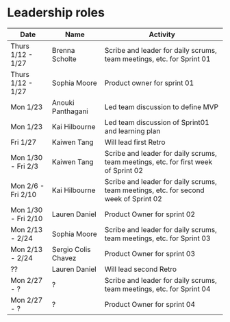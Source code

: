 # Leadership roles

| Date                | Name               | Activity                                                                               |
|---------------------|--------------------|----------------------------------------------------------------------------------------|
| Thurs 1/12 - 1/27   | Brenna Scholte     | Scribe and leader for daily scrums, team meetings, etc. for Sprint 01                  | 
| Thurs 1/12 - 1/27   | Sophia Moore       | Product owner for sprint 01                                                            |
| Mon 1/23            | Anouki Panthagani  | Led team discussion to define MVP                                                      | 
| Mon 1/23            | Kai Hilbourne      | Led team discussion of Sprint01 and learning plan                                      | 
| Fri 1/27            | Kaiwen Tang        | Will lead first Retro                                                                  | 
| Mon 1/30 - Fri 2/3  | Kaiwen Tang        | Scribe and leader for daily  scrums, team meetings, etc. for first week of Sprint 02   |
| Mon 2/6 - Fri 2/10  | Kai Hilbourne      | Scribe and leader for daily  scrums, team meetings, etc. for second week of Sprint 02  |
| Mon 1/30 - Fri 2/10 | Lauren Daniel      | Product Owner for sprint 02                                                            |
| Mon 2/13 - 2/24     | Sophia Moore       | Scribe and leader for daily scrums, team meetings, etc. for Sprint 03                  | 
| Mon 2/13 - 2/24     | Sergio Colis Chavez| Product Owner for sprint 03                                                            |
| ??                  | Lauren Daniel      | Will lead second Retro                                                                 | 
| Mon 2/27 - ?        | ?       | Scribe and leader for daily scrums, team meetings, etc. for Sprint 04                  | 
| Mon 2/27 - ?        | ?| Product Owner for sprint 04                                                            |
